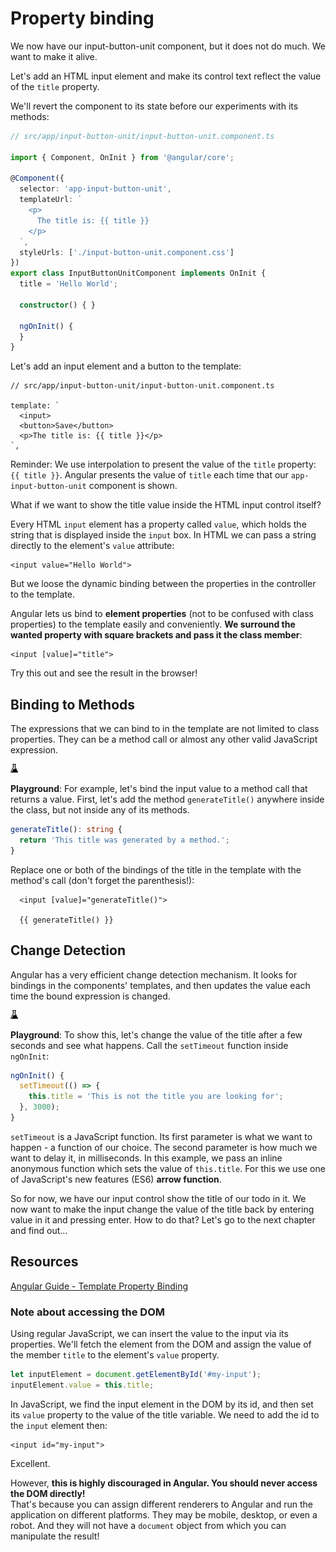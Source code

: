 # Property binding

We now have our input-button-unit component, but it does not do much. We want to make it alive.

Let's add an HTML input element and make its control text reflect the value of the `title` property.

We'll revert the component to its state before our experiments with its methods:

```typescript
// src/app/input-button-unit/input-button-unit.component.ts

import { Component, OnInit } from '@angular/core';

@Component({
  selector: 'app-input-button-unit',
  templateUrl: `
    <p>
      The title is: {{ title }}
    </p>
  `,  
  styleUrls: ['./input-button-unit.component.css']  
})    
export class InputButtonUnitComponent implements OnInit {
  title = 'Hello World';           

  constructor() { }                     

  ngOnInit() {
  }
}
```

Let's add an input element and a button to the template:

```markup
// src/app/input-button-unit/input-button-unit.component.ts

template: `
  <input>
  <button>Save</button>
  <p>The title is: {{ title }}</p>
`,
```

Reminder: We use interpolation to present the value of the `title` property: `{{ title }}`. Angular presents the value of `title` each time that our `app-input-button-unit` component is shown.

What if we want to show the title value inside the HTML input control itself?

Every HTML `input` element has a property called `value`, which holds the string that is displayed inside the `input` box. In HTML we can pass a string directly to the element's `value` attribute:

```markup
<input value="Hello World">
```

But we loose the dynamic binding between the properties in the controller to the template.

Angular lets us bind to **element properties** \(not to be confused with class properties\) to the template easily and conveniently. **We surround the wanted property with square brackets and pass it the class member**:

```markup
<input [value]="title">
```

Try this out and see the result in the browser!

## Binding to Methods

The expressions that we can bind to in the template are not limited to class properties. They can be a method call or almost any other valid JavaScript expression.

![lab-icon](.gitbook/assets/lab%20%281%29.jpg)

 **Playground**: For example, let's bind the input value to a method call that returns a value. First, let's add the method `generateTitle()` anywhere inside the class, but not inside any of its methods.

```typescript
generateTitle(): string {
  return 'This title was generated by a method.';
}
```

Replace one or both of the bindings of the title in the template with the method's call \(don't forget the parenthesis!\):

```markup
  <input [value]="generateTitle()">

  {{ generateTitle() }}
```

## Change Detection

Angular has a very efficient change detection mechanism. It looks for bindings in the components' templates, and then updates the value each time the bound expression is changed.

![lab-icon](.gitbook/assets/lab.jpg)

 **Playground**: To show this, let's change the value of the title after a few seconds and see what happens. Call the `setTimeout` function inside `ngOnInit`:

```typescript
ngOnInit() {
  setTimeout(() => {
    this.title = 'This is not the title you are looking for';  
  }, 3000);
}
```

`setTimeout` is a JavaScript function. Its first parameter is what we want to happen - a function of our choice. The second parameter is how much we want to delay it, in milliseconds. In this example, we pass an inline anonymous function which sets the value of `this.title`. For this we use one of JavaScript's new features \(ES6\) **arrow function**.

So for now, we have our input control show the title of our todo in it. We now want to make the input change the value of the title back by entering value in it and pressing enter. How to do that? Let's go to the next chapter and find out...

## Resources

[Angular Guide - Template Property Binding](https://angular.io/docs/ts/latest/guide/template-syntax.html#!#property-binding)

### Note about accessing the DOM

Using regular JavaScript, we can insert the value to the input via its properties. We'll fetch the element from the DOM and assign the value of the member `title` to the element's `value` property.

```javascript
let inputElement = document.getElementById('#my-input');
inputElement.value = this.title;
```

In JavaScript, we find the input element in the DOM by its id, and then set its `value` property to the value of the title variable. We need to add the id to the `input` element then:

```markup
<input id="my-input">
```

Excellent.

However, **this is highly discouraged in Angular. You should never access the DOM directly!**  
That's because you can assign different renderers to Angular and run the application on different platforms. They may be mobile, desktop, or even a robot. And they will not have a `document` object from which you can manipulate the result!

